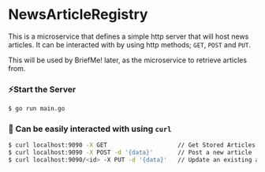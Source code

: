 # NewsArticleRegistry

This is a microservice that defines a simple http server that will host news articles. 
It can be interacted with by using http methods; `GET`, `POST` and `PUT`.

This will be used by BriefMe! later, as the microservice to retrieve articles from.

### ⚡️Start the Server

```bash
$ go run main.go
```

### 🎯 Can be easily interacted with using `curl`

```bash
$ curl localhost:9090 -X GET                    // Get Stored Articles
$ curl localhost:9090 -X POST -d '{data}'       // Post a new article
$ curl localhost:9090/<id> -X PUT -d '{data}'   // Update an existing article
```
